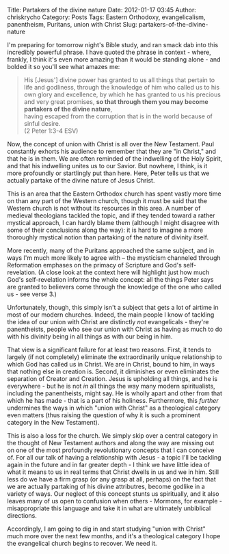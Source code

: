 Title: Partakers of the divine nature
Date: 2012-01-17 03:45
Author: chriskrycho
Category: Posts
Tags: Eastern Orthodoxy, evangelicalism, panentheism, Puritans, union with Christ
Slug: partakers-of-the-divine-nature

I'm preparing for tomorrow night's Bible study, and ran smack dab into
this incredibly powerful phrase. I have quoted the phrase in context -
where, frankly, I think it's even more amazing than it would be standing
alone - and bolded it so you'll see what amazes me:

<!--more-->

> His [Jesus'] divine power has granted to us all things that pertain to
> life and godliness, through the knowledge of him who called us to his
> own glory and excellence, by which he has granted to us his precious
> and very great promises, **so that through them you may become
> partakers of the divine nature**,  
>  having escaped from the corruption that is in the world because of
> sinful desire.  
> (2 Peter 1:3-4 ESV)

Now, the concept of union with Christ is all over the New Testament.
Paul constantly exhorts his audience to remember that they are "in
Christ," and that he is in them. We are often reminded of the indwelling
of the Holy Spirit, and that his indwelling unites us to our Savior. But
nowhere, I think, is it more profoundly or startlingly put than here.
Here, Peter tells us that we actually partake of the divine nature of
Jesus Christ.

This is an area that the Eastern Orthodox church has spent vastly more
time on than any part of the Western church, though it must be said that
the Western church is not without its resources in this area. A number
of medieval theologians tackled the topic, and if they tended toward a
rather mystical approach, I can hardly blame them (although I might
disagree with some of their conclusions along the way): it is hard to
imagine a more thoroughly mystical notion than partaking of the nature
of divinity itself.

More recently, many of the Puritans approached the same subject, and in
ways I'm much more likely to agree with – the mysticism channeled
through Reformation emphases on the primacy of Scripture and God's
self-revelation. (A close look at the context here will highlight just
how much God's self-revelation informs the whole concept: all the things
Peter says are granted to believers come through the knowledge of the
one who called us - see verse 3.)

Unfortunately, though, this simply isn't a subject that gets a lot of
airtime in most of our modern churches. Indeed, the main people I know
of tackling the idea of our union with Christ are distinctly *not*
evangelicals - they're panentheists, people who see our union with
Christ as having as much to do with his divinity being in all things as
with our being in him.

That view is a significant failure for at least two reasons. First, it
tends to largely (if not completely) eliminate the extraordinarily
unique relationship to which God has called us in Christ. We are in
Christ, bound to him, in ways that nothing else in creation is. Second,
it diminishes or even eliminates the separation of Creator and Creation.
Jesus is upholding all things, and he is everywhere - but he is not *in*
all things the way many modern spiritualists, including the
panentheists, might say. He is wholly apart and other from that which he
has made - that is a part of his holiness. Furthermore, this *further*
undermines the ways in which "union with Christ" as a theological
category even matters (thus raising the question of why it is such a
prominent category in the New Testament).

This is also a loss for the church. We simply skip over a central
category in the thought of New Testament authors and along the way are
missing out on one of the most profoundly revolutionary concepts that I
can conceive of. For all our talk of having a relationship with Jesus -
a topic I'll be tackling again in the future and in far greater depth -
I think we have little idea of what it means to us in real terms that
Christ dwells in us and we in him. Still less do we have a firm grasp
(or any grasp at all, perhaps) on the fact that we are actually
partaking of his divine attributres, become godlike in a variety of
ways. Our neglect of this concept stunts us spiritually, and it also
leaves many of us open to confusion when others - Mormons, for example -
misappropriate this language and take it in what are ultimately
unbiblical directions.

Accordingly, I am going to dig in and start studying "union with Christ"
much more over the next few months, and it's a theological category I
hope the evangelical church begins to recover. We need it.
